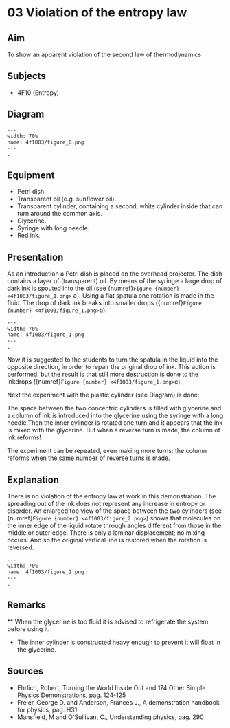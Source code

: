 # 03 Violation of the entropy law  
  
## Aim   
 To show an apparent violation of the second law of thermodynamics    
  
## Subjects   
* 4F10 (Entropy)   

## Diagram
   
```{figure} figures/figure_0.png  
---  
width: 70%  
name: 4f1003/figure_0.png  
---  
. 
```

## Equipment
 *  Petri dish. 
 *  Transparent oil (e.g. sunflower oil). 
 *  Transparent cylinder, containing a second, white cylinder inside that can turn around the common axis. 
 *  Glycerine. 
 *  Syringe with long needle. 
 *  Red ink.
    
  
## Presentation   
As an introduction a Petri dish is placed on the overhead projector. The dish contains a layer of (transparent) oil. By means of the syringe a large drop of dark ink is spouted into the oil (see {numref}`Figure {number} <4f1003/figure_1.png>` a). Using a flat spatula one rotation is made in the fluid. The drop of dark ink breaks into smaller drops ({numref}`Figure {number} <4f1003/figure_1.png>`b).    

```{figure} figures/figure_1.png  
---  
width: 70%  
name: 4f1003/figure_1.png  
---  
. 
```

Now it is suggested to the students to turn the spatula in the liquid into the opposite direction, in order to repair the original drop of ink. This action is performed, but the result is that still more destruction is done to the inkdrops ({numref}`Figure {number} <4f1003/figure_1.png>`c).

Next the experiment with the plastic cylinder (see Diagram) is done:

The space between the two concentric cylinders is filled with glycerine and a column of ink is introduced into the glycerine using the syringe with a long needle.Then the inner cylinder is rotated one turn and it appears that the ink is mixed with the glycerine. But when a reverse turn is made, the column of ink reforms!

The experiment can be repeated, even making more turns: the column reforms when the same number of reverse turns is made.
  
## Explanation   
There is no violation of the entropy law at work in this demonstration. The spreading out of the ink does not represent any increase in entropy or disorder. An enlarged top view of the space between the two cylinders (see {numref}`Figure {number} <4f1003/figure_2.png>`) shows that molecules on the inner edge of the liquid rotate through angles different from those in the middle or outer edge. There is only a laminar displacement; no mixing occurs. And so the original vertical line is restored when the rotation is reversed.

```{figure} figures/figure_2.png  
---  
width: 70%  
name: 4f1003/figure_2.png  
---  
. 
```

## Remarks
**  When the glycerine is too fluid it is advised to refrigerate the system before using it. 
 *  The inner cylinder is constructed heavy enough to prevent it will float in the glycerine.
   
  
## Sources
 *  Ehrlich, Robert, Turning the World Inside Out and 174 Other Simple Physics Demonstrations, pag. 124-125 
 *  Freier, George D. and Anderson, Frances J., A demonstration handbook for physics, pag. H31 
 *  Mansfield, M and O'Sullivan, C., Understanding physics, pag. 290
  